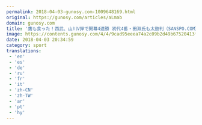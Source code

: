 ```yaml
---
permalink: 2018-04-03-gunosy.com-1009648169.html
original: https://gunosy.com/articles/aLmab
domain: gunosy.com
title: '鷹も食った！西武、山川V弾で開幕4連勝 初代4番・田淵氏も太鼓判（SANSPO.COM） - グノシー'
image: https://contents.gunosy.com/4/4/9cad95eeea74a2c09b2d49b67520413f_content.jpg
date: 2018-04-03 20:34:59
category: sport
translations: 
 - 'en'
 - 'es'
 - 'de'
 - 'ru'
 - 'fr'
 - 'it'
 - 'zh-CN'
 - 'zh-TW'
 - 'ar'
 - 'pt'
 - 'hy'
---
```


